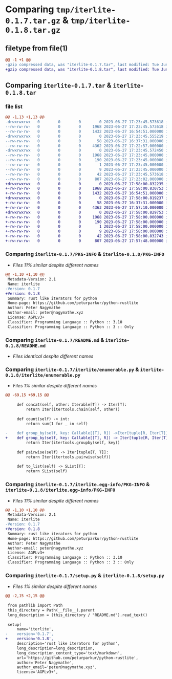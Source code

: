 # Comparing `tmp/iterlite-0.1.7.tar.gz` & `tmp/iterlite-0.1.8.tar.gz`

## filetype from file(1)

```diff
@@ -1 +1 @@
-gzip compressed data, was "iterlite-0.1.7.tar", last modified: Tue Jun 27 17:23:45 2023, max compression
+gzip compressed data, was "iterlite-0.1.8.tar", last modified: Tue Jun 27 17:58:00 2023, max compression
```

## Comparing `iterlite-0.1.7.tar` & `iterlite-0.1.8.tar`

### file list

```diff
@@ -1,13 +1,13 @@
-drwxrwxrwx   0        0        0        0 2023-06-27 17:23:45.573618 iterlite-0.1.7/
--rw-rw-rw-   0        0        0     1968 2023-06-27 17:23:45.573618 iterlite-0.1.7/PKG-INFO
--rw-rw-rw-   0        0        0     1432 2023-06-27 16:54:51.000000 iterlite-0.1.7/README.md
-drwxrwxrwx   0        0        0        0 2023-06-27 17:23:45.555219 iterlite-0.1.7/iterlite/
--rw-rw-rw-   0        0        0       58 2023-06-27 16:37:31.000000 iterlite-0.1.7/iterlite/__init__.py
--rw-rw-rw-   0        0        0     4362 2023-06-27 17:22:57.000000 iterlite-0.1.7/iterlite/enumerable.py
-drwxrwxrwx   0        0        0        0 2023-06-27 17:23:45.572450 iterlite-0.1.7/iterlite.egg-info/
--rw-rw-rw-   0        0        0     1968 2023-06-27 17:23:45.000000 iterlite-0.1.7/iterlite.egg-info/PKG-INFO
--rw-rw-rw-   0        0        0      190 2023-06-27 17:23:45.000000 iterlite-0.1.7/iterlite.egg-info/SOURCES.txt
--rw-rw-rw-   0        0        0        1 2023-06-27 17:23:45.000000 iterlite-0.1.7/iterlite.egg-info/dependency_links.txt
--rw-rw-rw-   0        0        0        9 2023-06-27 17:23:45.000000 iterlite-0.1.7/iterlite.egg-info/top_level.txt
--rw-rw-rw-   0        0        0       42 2023-06-27 17:23:45.573618 iterlite-0.1.7/setup.cfg
--rw-rw-rw-   0        0        0      807 2023-06-27 17:23:02.000000 iterlite-0.1.7/setup.py
+drwxrwxrwx   0        0        0        0 2023-06-27 17:58:00.832235 iterlite-0.1.8/
+-rw-rw-rw-   0        0        0     1968 2023-06-27 17:58:00.830753 iterlite-0.1.8/PKG-INFO
+-rw-rw-rw-   0        0        0     1432 2023-06-27 16:54:51.000000 iterlite-0.1.8/README.md
+drwxrwxrwx   0        0        0        0 2023-06-27 17:58:00.819237 iterlite-0.1.8/iterlite/
+-rw-rw-rw-   0        0        0       58 2023-06-27 16:37:31.000000 iterlite-0.1.8/iterlite/__init__.py
+-rw-rw-rw-   0        0        0     4363 2023-06-27 17:57:10.000000 iterlite-0.1.8/iterlite/enumerable.py
+drwxrwxrwx   0        0        0        0 2023-06-27 17:58:00.829753 iterlite-0.1.8/iterlite.egg-info/
+-rw-rw-rw-   0        0        0     1968 2023-06-27 17:58:00.000000 iterlite-0.1.8/iterlite.egg-info/PKG-INFO
+-rw-rw-rw-   0        0        0      190 2023-06-27 17:58:00.000000 iterlite-0.1.8/iterlite.egg-info/SOURCES.txt
+-rw-rw-rw-   0        0        0        1 2023-06-27 17:58:00.000000 iterlite-0.1.8/iterlite.egg-info/dependency_links.txt
+-rw-rw-rw-   0        0        0        9 2023-06-27 17:58:00.000000 iterlite-0.1.8/iterlite.egg-info/top_level.txt
+-rw-rw-rw-   0        0        0       42 2023-06-27 17:58:00.832743 iterlite-0.1.8/setup.cfg
+-rw-rw-rw-   0        0        0      807 2023-06-27 17:57:48.000000 iterlite-0.1.8/setup.py
```

### Comparing `iterlite-0.1.7/PKG-INFO` & `iterlite-0.1.8/PKG-INFO`

 * *Files 11% similar despite different names*

```diff
@@ -1,10 +1,10 @@
 Metadata-Version: 2.1
 Name: iterlite
-Version: 0.1.7
+Version: 0.1.8
 Summary: rust like iterators for python
 Home-page: https://github.com/peturparkur/python-rustlite
 Author: Peter Nagymathe
 Author-email: peter@nagymathe.xyz
 License: AGPLv3+
 Classifier: Programming Language :: Python :: 3.10
 Classifier: Programming Language :: Python :: 3 :: Only
```

### Comparing `iterlite-0.1.7/README.md` & `iterlite-0.1.8/README.md`

 * *Files identical despite different names*

### Comparing `iterlite-0.1.7/iterlite/enumerable.py` & `iterlite-0.1.8/iterlite/enumerable.py`

 * *Files 1% similar despite different names*

```diff
@@ -69,15 +69,15 @@
     
     def concat(self, other: Iterable[T]) -> Iter[T]:
         return Iter(itertools.chain(self, other))
     
     def count(self) -> int:
         return sum(1 for _ in self)
     
-    def group_by(self, key: Callable[[T], R]) ->Iter[tuple[R, Iter[T]]]:
+    def group_by(self, key: Callable[[T], R]) -> Iter[tuple[R, Iter[T]]]:
         return Iter(itertools.groupby(self, key))
     
     def pairwise(self) -> Iter[tuple[T, T]]:
         return Iter(itertools.pairwise(self))
 
     def to_list(self) -> SList[T]:
         return SList(self)
```

### Comparing `iterlite-0.1.7/iterlite.egg-info/PKG-INFO` & `iterlite-0.1.8/iterlite.egg-info/PKG-INFO`

 * *Files 11% similar despite different names*

```diff
@@ -1,10 +1,10 @@
 Metadata-Version: 2.1
 Name: iterlite
-Version: 0.1.7
+Version: 0.1.8
 Summary: rust like iterators for python
 Home-page: https://github.com/peturparkur/python-rustlite
 Author: Peter Nagymathe
 Author-email: peter@nagymathe.xyz
 License: AGPLv3+
 Classifier: Programming Language :: Python :: 3.10
 Classifier: Programming Language :: Python :: 3 :: Only
```

### Comparing `iterlite-0.1.7/setup.py` & `iterlite-0.1.8/setup.py`

 * *Files 1% similar despite different names*

```diff
@@ -2,15 +2,15 @@
 
 from pathlib import Path
 this_directory = Path(__file__).parent
 long_description = (this_directory / "README.md").read_text()
 
 setup(
     name='iterlite',
-    version='0.1.7',    
+    version='0.1.8',    
     description='rust like iterators for python',
     long_description=long_description,
     long_description_content_type='text/markdown',
     url='https://github.com/peturparkur/python-rustlite',
     author='Peter Nagymathe',
     author_email='peter@nagymathe.xyz',
     license='AGPLv3+',
```

